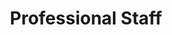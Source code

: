 ---
templateKey: professionals-page
language: en
title: Professional Staff
redirects: /profesionales/

# Main Hero
hero:
  display: true
  type: default
  image: /img/hero-professional-staff.jpg
  parallax: false
  title: >
    <span class="dark" class="dark">Professional staff</span>
  indicator: false
  halfSize: true

# Main Heading
heading:
  display: true
  classname:  section-reasons
  title: Maximum Training and Experience!
  content: >
    <p class="dv-subtitle text-center">A recognized team of Specialist Dentists with extensive fourth level academic training, long care trajectory and solid leadership in the profession; completely identified with excellence and optimum quality of service.
    </p>

# Responsive Aside Paragraphs
asides:
  display: true
  sections:
    - align: right
      title: >
        <h3 style="font-weight:300;" class="roboto">Dr. Castor José Garabán Povea</h3>
        <h5 class="bebas" style="padding:5px 5px 0px 5px;font-weight:normal;letter-spacing:2px;background:#333;color:#fff">ORAL SURGERY - IMPLANTS</h5>
      content: >
        <ul style="font-weight:400;list-style:none">
          <li><strong>Doctor of Dental Surgery</strong>&nbsp;<em>(Universidad Central de Venezuela, 1994)</em>.</li>
          <li><strong>Specialist Degree in Oral Surgery </strong>&nbsp;<em>(Universidad Central de Venezuela, 2006)</em>.</li>
          <li>Postgraduate Course in Oral Implantology and Implant Prosthodontics.</li>
          <li>Diploma in Osseointegration and Peri-Implant Bone Regeneration.</li>
          <li>Permanent training in Conservative and Microinvasive Surgical Techniques. </li>
          <li>Clinical Expert in the management of multiple systems of Advanced Oral Implantology. </li>
          <li>Academic Assistant Professor at the Faculty of Dentistry, U.C.V. </li>
          <li>Member of Colegio de Odontólogos de Venezuela.</li>
          <li>Member of Colegio de Odontólogos Metropolitano.</li>
          <li>Member of Sociedad Venezolana de Cirugía Buco-Maxilofacial&nbsp;<em>(S.V.C.B.M.F.)</em>.</li>
        </ul>
      image: /img/professionals-dr-castor-jose-garaban-povea.png
      footer:
        display: true
        image:
          src: /img/professionals-dr-castor-jose-garaban-povea-studies.jpg
          display: true
        button:
          text: ''
          to: ''
          display: false
    - align: left
      title: >
        <h3 style="font-weight:300;" class="roboto">Dr. Filomena Montemurro Tafuri</h3>
        <h5 class="bebas" style="padding:5px 5px 0px 5px;font-weight:normal;letter-spacing:2px;background:#333;color:#fff">PROSTHESIS - DENTAL AESTHETICS</h5>
      content: >
        <ul style="font-weight:400;list-style:none">
          <li><strong>Doctor of Dental Surgery</strong>&nbsp;<em>(Universidad Santa María, 2001)</em>.</li>
          <li><strong>Specialist in Prosthodontics</strong>&nbsp;<em>(Collegio dei Docenti di Odontoiatria, Italia, 2003).</em></li>
          <li>Advanced Course in Aesthetic and Restorative Dentistry&nbsp;<em>(U.S.M., 2004).</em></li>
          <li>Master in design and confection of Implant Supported Restorations.</li>
          <li>Residence in applied clinical Prosthodontics and Implantology.</li>
          <li>Multiple training seminars in Smile Design and CAD-CAM Technologies.</li>
          <li>Diploma in Dental Ceramics, Occlusion and Operative Dentistry.</li>
          <li>Private Practice limited to the area of Dental Aesthetics, Prosthetics and Oral Rehabilitation.</li>
          <li>Member of Colegio de Odontólogos de Venezuela.</li>
          <li>Member of Colegio de Odontólogos Metropolitano.</li>
        </ul>
      image: /img/professionals-dr-filomena-montemurro-tafuri.png
      footer:
        display: true
        image:
          src: /img/professionals-dr-filomena-montemurro-tafuri-studies.jpg
          display: true
        button:
          text: ''
          to: ''
          display: false
    - align: right
      title: >
        <h3 style="font-weight:300;" class="roboto">Dr. Javier Martínez Téllez</h3>
        <h5 class="bebas" style="padding:5px 5px 0px 5px;font-weight:normal;letter-spacing:2px;background:#333;color:#fff">GENERAL DENTISTRY - PERIODONTICS</h5>
      content: >
        <ul style="font-weight:400;list-style:none">
          <li><strong>Dentist</strong>&nbsp;<em>(Universidad Central de Venezuela, 2000).</em></li>
          <li><strong>Postgraduate course in Integral Stomatology of the Adult</strong>&nbsp;<em>( Universidad Santa María, 2004).</em></li>
          <li><strong>Specialist Degree in Periodontics</strong>&nbsp;<em>(Universidad Central de Venezuela, 2014).</em></li>
          <li>Aspiring to the degree of DOCTOR OF DENTISTRY.</li>
          <li>Diploma in Advanced Guided Tissue Regeneration Techniques.</li>
          <li>Author of several articles in national and international journals.</li>
          <li>Practice focused on the prevention and treatment of Periodontal Pathology.</li>
          <li>Member of Colegio de Odontólogos de Venezuela.</li>
          <li>Member of Colegio de Odontólogos Metropolitano.</li>
          <li>Member of Sociedad Venezolana de Periodontología.</li>
        </ul>
      image: /img/professionals-dr-javier-martinez-tellez.png
      footer:
        display: true
        image:
          src: /img/professionals-dr-javier-martinez-tellez-studies.jpg
          display: true
        button:
          text: ''
          to: ''
          display: false
    - align: left
      title: >
        <h3 style="font-weight:300;" class="roboto">Dr. José Miguel Gómez Díez</h3>
        <h5 class="bebas" style="padding:5px 5px 0px 5px;font-weight:normal;letter-spacing:2px;background:#333;color:#fff">ORTHODONTICS - DENTOFACIAL ORTHOPEDICS</h5>
      content: >
        <ul style="font-weight:400;list-style:none">
          <li><strong>Doctor of Dental Surgery</strong>&nbsp;<em>(Universidad Central de Venezuela, 1996).</em></li>
          <li><strong>Master Degree in Orthodontics</strong>&nbsp;<em>(Universidad Autónoma de Tamaulipas, México, 2003).</em></li>
          <li>Fellowship Program in Clinical Orthodontics.</li>
          <li>Straight Wire System Certification Course.</li>
          <li>Advanced Training in Occlusion and Craniomandibular Dysfunction.</li>
          <li>Numerous stays of academic formation in Spain, Mexico and USA.</li>
          <li>Exclusive dedication to the Specialty of Orthodontics and Dentofacial Orthopedics.</li>
          <li>Member of Colegio de Odontólogos de Venezuela.</li>
          <li>Member of Colegio de Odontólogos Metropolitano.</li>
          <li>Member of Colegio de Odontólogos del Estado Miranda.</li>
        </ul>
      image: /img/professionals-dr-jose-miguel-gomez-diez.png
      footer:
        display: true
        image:
          src: /img/professionals-dr-jose-miguel-gomez-diez-studies.jpg
          display: true
        button:
          text: ''
          to: ''
          display: false
    - align: right
      title: >
        <h3 style="font-weight:300;" class="roboto">Dr. Vianka Xaviera Torres</h3>
        <h5 class="bebas" style="padding:5px 5px 0px 5px;font-weight:normal;letter-spacing:2px;background:#333;color:#fff">GENERAL DENTISTRY - ENDODONTICS </h5>
      content: >
        <ul style="font-weight:400;list-style:none">
          <li><strong>Doctor of Dental Surgery</strong>&nbsp;<em>(Universidad Central de Venezuela, 2000).</em></li>
          <li><strong>Endodontics Postgraduate course</strong>&nbsp;<em>(Universidad Autónoma de Tamaulipas, México, 2003)</em>.</li>
          <li>Diploma in Pharmacotherapy and Immunopharmacology.</li>
          <li>Clinical Expert in the management of Endo-Periodontal and Endo-Prosthetic Lesions.</li>
          <li>Advanced training in the practical use of Nickel-Titanium Rotary Systems.</li>
          <li>Certified formation in Thermoplastic Condensation and Obturation Techniques.</li>
          <li>Attendance at more than 50 theoretical and practical courses of the Specialty.</li>
          <li>Member of Colegio de Odontólogos de Venezuela.</li>
          <li>Member of Colegio de Odontólogos Metropolitano.</li>
          <li>Member of Colegio de Odontólogos del Estado Miranda.</li>
        </ul>
      image: /img/professionals-dra-vianka-xaviera-torres.png
      footer:
        display: true
        image:
          src: /img/professionals-dra-vianka-xaviera-torres-studies.jpg
          display: true
        button:
          text: ''
          to: ''
          display: false

# Responsive Clinic staff cards
personal:
  display: true
  title: >
    <h1 style="font-weight:300!important;background:#ededed;" class="roboto dark">Clinic, Laboratory and Administration Staff</h1>
  cards:
    - image: /img/personal-angelo-sansone-ruggero.jpg
      title: DLT. Angelo Sansone Ruggero
      position: Fixed Prosthesis and Dental Ceramics
    - image: /img/personal-denis-diaz-alvarez.jpg
      title: DLT. Denis Díaz Álvarez
      position: Acrylics and Removable Dentures
    - image: /img/personal-vanesa-hernandez.jpg
      title: DLT. Vanesa Hernández
      position: Functional Devices and Active Plates
    - image: /img/personal-aymara-guillen-portillo.jpg
      title: Reception and Patient Care
      position: Reception and attention to Patient
    - image: /img/personal-maria-betancourt-matos.jpg
      title: María Betancourt Matos
      position: Dental Hygienist
    - image: /img/personal-gisela-garcia.jpg
      title: Gisela García
      position: Dental Hygienist
    - image: /img/personal-paola-rivas.jpg
      title: Paola Rivas
      position: Financial Management
    - image: /img/personal-esteban-garrido.jpg
      title: Lic. Esteban Garrido
      position: Administration and Accounting
    - image: /img/personal-maria-jose-tirado.jpg
      title: María José Tirado
      position: Office Coordination and Social Media

# Contact Form
form:
  title: Consult Us Right Now!
  img: /img/parallax-form-professionals.jpg
# Procedures 
procedures:
  display: true
  title: Top Quality Dental Center!
  procedures:
    - title: Why Choose Us
      to: /en/the-clinic/why-choose-us/
      img: /img/procedures-why-choose-us.png
    - title: Facilities
      to: /en/the-clinic/facilities/
      img: /img/procedures-facilities.jpg
    - title: Technology
      to: /en/the-clinic/technology/
      img: /img/procedures-technology.jpg
---
